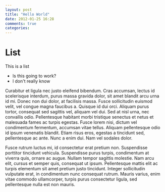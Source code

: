 ```yaml
---
layout: post
title: "Hello World"
date: 2012-01-25 16:28
comments: true
categories: 
---
```

# List

This is a list

* Is this going to work?
* I don't really know

Curabitur et ligula nec justo eleifend bibendum. Cras accumsan, lectus id scelerisque interdum, purus massa gravida dolor, sit amet blandit arcu urna id mi. Donec non dui dolor, at facilisis massa. Fusce sollicitudin euismod velit, vel congue magna faucibus a. Quisque id dui orci. Aliquam purus tortor, consequat sed sagittis vel, aliquam vel dui. Sed at nisl urna, nec convallis odio. Pellentesque habitant morbi tristique senectus et netus et malesuada fames ac turpis egestas. Fusce lorem nisi, dictum vel condimentum fermentum, accumsan vitae tellus. Aliquam pellentesque odio id ipsum venenatis blandit. Etiam risus eros, egestas a tincidunt sed, pellentesque ac ante. Nunc a enim dui. Nam vel sodales dolor.

Fusce rutrum luctus mi, id consectetur erat pretium non. Suspendisse porttitor tincidunt vehicula. Suspendisse purus turpis, condimentum at viverra quis, ornare ac augue. Nullam tempor sagittis molestie. Nam arcu elit, cursus et semper quis, consequat ut ipsum. Pellentesque mattis elit ac turpis elementum sit amet pretium justo tincidunt. Integer sollicitudin vulputate erat, in condimentum nunc consequat rutrum. Mauris varius, enim vitae commodo ullamcorper, turpis purus consectetur ligula, sed pellentesque nulla est non mauris.



